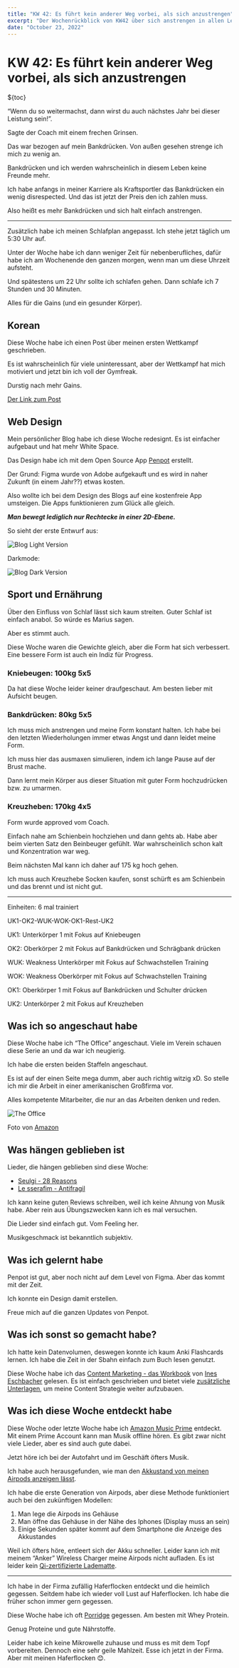 ```yaml
---
title: "KW 42: Es führt kein anderer Weg vorbei, als sich anzustrengen"
excerpt: "Der Wochenrückblick von KW42 über sich anstrengen in allen Lebensbereichen"
date: "October 23, 2022"
---
```


# KW 42: Es führt kein anderer Weg vorbei, als sich anzustrengen

${toc}

“Wenn du so weitermachst, dann wirst du auch nächstes Jahr bei dieser Leistung sein!”.

Sagte der Coach mit einem frechen Grinsen.

Das war bezogen auf mein Bankdrücken. Von außen gesehen strenge ich mich zu wenig an.

Bankdrücken und ich werden wahrscheinlich in diesem Leben keine Freunde mehr.

Ich habe anfangs in meiner Karriere als Kraftsportler das Bankdrücken ein wenig disrespected. Und das ist jetzt der Preis den ich zahlen muss.

Also heißt es mehr Bankdrücken und sich halt einfach anstrengen.

---

Zusätzlich habe ich meinen Schlafplan angepasst. Ich stehe jetzt täglich um 5:30 Uhr auf.

Unter der Woche habe ich dann weniger Zeit für nebenberufliches, dafür habe ich am Wochenende den ganzen morgen, wenn man um diese Uhrzeit aufsteht.

Und spätestens um 22 Uhr sollte ich schlafen gehen. Dann schlafe ich 7 Stunden und 30 Minuten.

Alles für die Gains (und ein gesunder Körper).

## Korean

Diese Woche habe ich einen Post über meinen ersten Wettkampf geschrieben.

Es ist wahrscheinlich für viele uninteressant, aber der Wettkampf hat mich motiviert und jetzt bin ich voll der Gymfreak.

Durstig nach mehr Gains.

[Der Link zum Post](https://blog.naver.com/minhkhangtran/222908108494)

## Web Design

Mein persönlicher Blog habe ich diese Woche redesignt. Es ist einfacher aufgebaut und hat mehr White Space.

Das Design habe ich mit dem Open Source App [Penpot](https://penpot.app/) erstellt.

Der Grund: Figma wurde von Adobe aufgekauft und es wird in naher Zukunft (in einem Jahr??) etwas kosten.

Also wollte ich bei dem Design des Blogs auf eine kostenfreie App umsteigen. Die Apps funktionieren zum Glück alle gleich.

**_Man bewegt lediglich nur Rechtecke in einer 2D-Ebene._**

So sieht der erste Entwurf aus:

![Blog Light Version](/images/posts/kw42/blog-light.png)

Darkmode:

![Blog Dark Version](/images/posts/kw42/blog-dark.png)

## Sport und Ernährung

Über den Einfluss von Schlaf lässt sich kaum streiten. Guter Schlaf ist einfach anabol. So würde es Marius sagen.

Aber es stimmt auch.

Diese Woche waren die Gewichte gleich, aber die Form hat sich verbessert. Eine bessere Form ist auch ein Indiz für Progress.

### **Kniebeugen: 100kg 5x5**

Da hat diese Woche leider keiner draufgeschaut. Am besten lieber mit Aufsicht beugen.

### **Bankdrücken: 80kg 5x5**

Ich muss mich anstrengen und meine Form konstant halten. Ich habe bei den letzten Wiederholungen immer etwas Angst und dann leidet meine Form.

Ich muss hier das ausmaxen simulieren, indem ich lange Pause auf der Brust mache.

Dann lernt mein Körper aus dieser Situation mit guter Form hochzudrücken bzw. zu umarmen.

### Kreuzheben: 170kg 4x5

Form wurde approved vom Coach.

Einfach nahe am Schienbein hochziehen und dann gehts ab. Habe aber beim vierten Satz den Beinbeuger gefühlt. War wahrscheinlich schon kalt und Konzentration war weg.

Beim nächsten Mal kann ich daher auf 175 kg hoch gehen.

Ich muss auch Kreuzhebe Socken kaufen, sonst schürft es am Schienbein und das brennt und ist nicht gut.

---

Einheiten: 6 mal trainiert

UK1-OK2-WUK-WOK-OK1-Rest-UK2

UK1: Unterkörper 1 mit Fokus auf Kniebeugen

OK2: Oberkörper 2 mit Fokus auf Bankdrücken und Schrägbank drücken

WUK: Weakness Unterkörper mit Fokus auf Schwachstellen Training

WOK: Weakness Oberkörper mit Fokus auf Schwachstellen Training

OK1: Oberkörper 1 mit Fokus auf Bankdrücken und Schulter drücken

UK2: Unterkörper 2 mit Fokus auf Kreuzheben

## Was ich so angeschaut habe

Diese Woche habe ich “The Office” angeschaut. Viele im Verein schauen diese Serie an und da war ich neugierig.

Ich habe die ersten beiden Staffeln angeschaut.

Es ist auf der einen Seite mega dumm, aber auch richtig witzig xD. So stelle ich mir die Arbeit in einer amerikanischen Großfirma vor.

Alles kompetente Mitarbeiter, die nur an das Arbeiten denken und reden.

![The Office](/images/posts/kw42/the-office.png)

Foto von <a target="_blank" rel="noopener noreferrer" href="https://www.amazon.de/Office-Staffel-dt-OV/dp/B07SXC4KPQ">Amazon</a>

## Was hängen geblieben ist

Lieder, die hängen geblieben sind diese Woche:

- [Seulgi - 28 Reasons](https://www.youtube.com/watch?v=G_BYjnopO6U)
- [Le sserafim - Antifragil](https://www.youtube.com/watch?v=pyf8cbqyfPs)

Ich kann keine guten Reviews schreiben, weil ich keine Ahnung von Musik habe. Aber rein aus Übungszwecken kann ich es mal versuchen.

Die Lieder sind einfach gut. Vom Feeling her.

Musikgeschmack ist bekanntlich subjektiv.

## Was ich gelernt habe

Penpot ist gut, aber noch nicht auf dem Level von Figma. Aber das kommt mit der Zeit.

Ich konnte ein Design damit erstellen.

Freue mich auf die ganzen Updates von Penpot.

## Was ich sonst so gemacht habe?

Ich hatte kein Datenvolumen, deswegen konnte ich kaum Anki Flashcards lernen. Ich habe die Zeit in der Sbahn einfach zum Buch lesen genutzt.

Diese Woche habe ich das [Content Marketing - das Workbook](https://www.amazon.de/Content-Marketing-Workbook-erfolgreichem-Business/dp/3958455166) von [Ines Eschbacher](https://www.punkt-komma.at/de/Team) gelesen. Es ist einfach geschrieben und bietet viele [zusätzliche Unterlagen](https://www.punkt-komma.at/de/Content-Marketing-Workbook), um meine Content Strategie weiter aufzubauen.

## Was ich diese Woche entdeckt habe

Diese Woche oder letzte Woche habe ich [Amazon Music Prime](https://www.amazon.de/music/prime) entdeckt. Mit einem Prime Account kann man Musik offline hören. Es gibt zwar nicht viele Lieder, aber es sind auch gute dabei.

Jetzt höre ich bei der Autofahrt und im Geschäft öfters Musik.

Ich habe auch herausgefunden, wie man den [Akkustand von meinen Airpods anzeigen lässt](https://support.apple.com/de-de/HT207012#:~:text=%C3%96ffne%20den%20Casedeckel%2C%20und%20halte,iPad%20oder%20iPod%20touch%20%C3%BCberpr%C3%BCfen.).

Ich habe die erste Generation von Airpods, aber diese Methode funktioniert auch bei den zukünftigen Modellen:

1. Man lege die Airpods ins Gehäuse
2. Man öffne das Gehäuse in der Nähe des Iphones (Display muss an sein)
3. Einige Sekunden später kommt auf dem Smartphone die Anzeige des Akkustandes

Weil ich öfters höre, entleert sich der Akku schneller. Leider kann ich mit meinem “Anker” Wireless Charger meine Airpods nicht aufladen. Es ist leider kein [Qi-zertifizierte Ladematte](https://www.apple.com/de/shop/accessories/all/wireless-chargers).

---

Ich habe in der Firma zufällig Haferflocken entdeckt und die heimlich gegessen. Seitdem habe ich wieder voll Lust auf Haferflocken. Ich habe die früher schon immer gern gegessen.

Diese Woche habe ich oft [Porridge](https://www.youtube.com/watch?v=uew_PsI6RZs) gegessen. Am besten mit Whey Protein.

Genug Proteine und gute Nährstoffe.

Leider habe ich keine Mikrowelle zuhause und muss es mit dem Topf vorbereiten. Dennoch eine sehr geile Mahlzeit.
Esse ich jetzt in der Firma. Aber mit meinen Haferflocken 😊.
